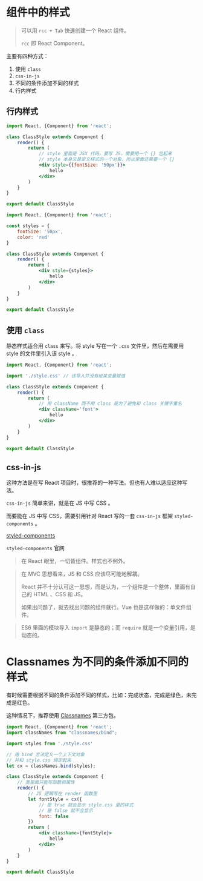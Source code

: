 # 组件中的样式

> 可以用 `rcc + Tab` 快速创建一个 React 组件。
> 
> `rcc` 即 React Component。

主要有四种方式：

1. 使用 `class`
2. `css-in-js`
3. 不同的条件添加不同的样式
4. 行内样式

## 行内样式

```jsx
import React, {Component} from 'react';

class ClassStyle extends Component {
    render() {
        return (
            // style 里面是 JSX 代码，要写 JS，需要用一个 {} 包起来
            // style 本身又是定义样式的一个对象，所以里面还需要一个 {} 
            <div style={{fontSize: '50px'}}>
                hello
            </div>
        )
    }
}

export default ClassStyle
```

```jsx
import React, {Component} from 'react';

const styles = {
    fontSize: '50px',
    color: 'red'
}

class ClassStyle extends Component {
    render() {
        return (
            <div style={styles}>
                hello
            </div>
        )
    }
}

export default ClassStyle
```

## 使用 `class`

静态样式适合用 `class` 来写。将 style 写在一个 `.css` 文件里，然后在需要用 style 的文件里引入该 style 。

```jsx
import React, {Component} from 'react';

import './style.css' // 该导入并没有给某变量赋值

class ClassStyle extends Component {
    render() {
        return (
            // 用 className 而不用 class 是为了避免和 class 关键字重名
            <div className='font'>
                hello
            </div>
        )
    }
}

export default ClassStyle
```

## css-in-js

这种方法是在写 React 项目时，很推荐的一种写法。但也有人难以适应这种写法。

`css-in-js` 简单来讲，就是在 JS 中写 CSS 。

而要能在 JS 中写 CSS，需要引用针对 React 写的一套 `css-in-js` 框架  `styled-components` 。

[styled-components](https://styled-components.com/)

`styled-components` 官网

> 在 React 眼里，一切皆组件。样式也不例外。

> 在 MVC 思想看来，JS 和 CSS 应该尽可能地解耦。
>
> React 并不十分认可这一思想，而是认为，一个组件是一个整体，里面有自己的 HTML 、CSS 和 JS。
> 
> 如果出问题了，就去找出问题的组件就行。Vue 也是这样做的：单文件组件。

> ES6 里面的模块导入 `import` 是静态的；而 `require` 就是一个变量引用，是动态的。

# Classnames 为不同的条件添加不同的样式

有时候需要根据不同的条件添加不同的样式，比如：完成状态，完成是绿色，未完成是红色。

这种情况下，推荐使用 [Classnames](https://www.npmjs.com/package/classnames) 第三方包。

```jsx
import React, {Component} from 'react';
import classNames from "classnames/bind";

import styles from './style.css'

// 用 bind 方法定义一个上下文对象
// 并和 style.css 绑定起来
let cx = classNames.bind(styles);

class ClassStyle extends Component {
    // 类里面只能写函数和属性
    render() {
        // JS 逻辑写在 render 函数里
        let fontStyle = cx({
            // 是 true 就会显示 style.css 里的样式
            // 是 false 就不会显示
            font: false
        })
        return (
            <div className={fontStyle}>
                hello
            </div>
        )
    }
}

export default ClassStyle
```